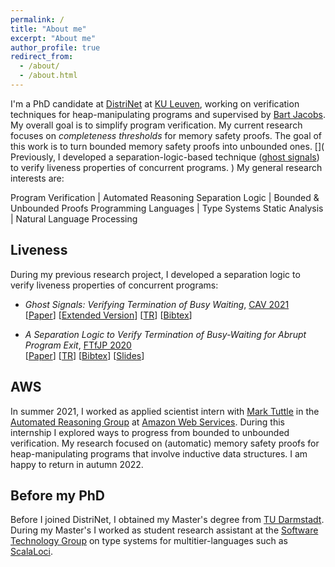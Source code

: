 ```yaml
---
permalink: /
title: "About me"
excerpt: "About me"
author_profile: true
redirect_from:
  - /about/
  - /about.html
---
```


I'm a PhD candidate at
[DistriNet](https://distrinet.cs.kuleuven.be)
at
[KU Leuven](https://www.kuleuven.be/english/kuleuven/),
working on verification techniques for heap-manipulating programs and supervised by [Bart Jacobs](https://distrinet.cs.kuleuven.be/people/bartj).
My overall goal is to simplify program verification.
My current research focuses on *completeness thresholds* for memory safety proofs.
The goal of this work is to turn bounded memory safety proofs into unbounded ones.
[](
Previously, I developed a separation-logic-based technique
([ghost signals](https://link.springer.com/chapter/10.1007/978-3-030-81688-9_2))
to verify liveness properties of concurrent programs.
)
My general research interests are:

<style>
table, tr, td {
  font-size: large;
  border: 0px
}
</style>

Program Verification  | Automated Reasoning
Separation Logic      | Bounded & Unbounded Proofs
Programming Languages | Type Systems
Static Analysis       | Natural Language Processing



## Liveness
During my previous research project, I developed a separation logic to verify liveness properties of concurrent programs:

* *Ghost Signals: Verifying Termination of Busy Waiting*,
  [CAV 2021](http://i-cav.org/2021/accepted-papers/)  
  [[Paper](https://link.springer.com/chapter/10.1007/978-3-030-81688-9_2)]
  [[Extended Version](https://arxiv.org/abs/2010.11762)]
  [[TR](https://people.cs.kuleuven.be/~tobias.reinhard/ghostSignals--TR.pdf)]
  [[Bibtex](https://raw.githubusercontent.com/tobireinhard/Publications/master/papers/ghostSignals.bib)]

* *A Separation Logic to Verify Termination of Busy-Waiting for Abrupt Program Exit*,
  [FTfJP 2020](https://2020.ecoop.org/track/FTfJP-2020-papers#Program)  
  [[Paper](https://dl.acm.org/doi/10.1145/3427761.3428345)]
  [[TR](https://arxiv.org/abs/2007.10215)]
  [[Bibtex](https://raw.githubusercontent.com/tobireinhard/Publications/master/papers/abruptExit.bib)]
  [[Slides](https://people.cs.kuleuven.be/~tobias.reinhard/AbruptExit--presentation.pdf)]


## AWS

In summer 2021, I worked as applied scientist intern with
[Mark Tuttle](https://www.markrtuttle.com/)
in the
[Automated Reasoning Group](https://aws.amazon.com/security/provable-security/)
at
[Amazon Web Services](https://aws.amazon.com/).
During this internship I explored ways to progress from bounded to unbounded verification.
My research focused on (automatic) memory safety proofs for heap-manipulating programs that involve inductive data structures.
I am happy to return in autumn 2022.


## Before my PhD

Before I joined DistriNet, I obtained my Master's degree from
[TU Darmstadt](https://www.tu-darmstadt.de/index.en.jsp).
During my Master's I worked as student research assistant at the
[Software Technology Group](https://www.stg.tu-darmstadt.de/main_stg/index.en.jsp)
on type systems for multitier-languages such as
[ScalaLoci](https://scala-loci.github.io).
